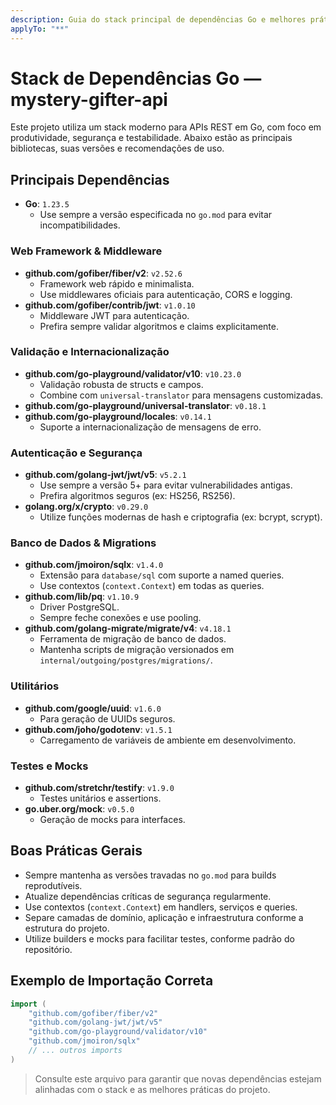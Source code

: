 ```yaml
---
description: Guia do stack principal de dependências Go e melhores práticas para o projeto mystery-gifter-api
applyTo: "**"
---
```

# Stack de Dependências Go — mystery-gifter-api

Este projeto utiliza um stack moderno para APIs REST em Go, com foco em produtividade, segurança e testabilidade. Abaixo estão as principais bibliotecas, suas versões e recomendações de uso.

## Principais Dependências

- **Go**: `1.23.5`
  - Use sempre a versão especificada no `go.mod` para evitar incompatibilidades.

### Web Framework & Middleware

- **github.com/gofiber/fiber/v2**: `v2.52.6`
  - Framework web rápido e minimalista.
  - Use middlewares oficiais para autenticação, CORS e logging.
- **github.com/gofiber/contrib/jwt**: `v1.0.10`
  - Middleware JWT para autenticação.
  - Prefira sempre validar algoritmos e claims explicitamente.

### Validação e Internacionalização

- **github.com/go-playground/validator/v10**: `v10.23.0`
  - Validação robusta de structs e campos.
  - Combine com `universal-translator` para mensagens customizadas.
- **github.com/go-playground/universal-translator**: `v0.18.1`
- **github.com/go-playground/locales**: `v0.14.1`
  - Suporte a internacionalização de mensagens de erro.

### Autenticação e Segurança

- **github.com/golang-jwt/jwt/v5**: `v5.2.1`
  - Use sempre a versão 5+ para evitar vulnerabilidades antigas.
  - Prefira algoritmos seguros (ex: HS256, RS256).
- **golang.org/x/crypto**: `v0.29.0`
  - Utilize funções modernas de hash e criptografia (ex: bcrypt, scrypt).

### Banco de Dados & Migrations

- **github.com/jmoiron/sqlx**: `v1.4.0`
  - Extensão para `database/sql` com suporte a named queries.
  - Use contextos (`context.Context`) em todas as queries.
- **github.com/lib/pq**: `v1.10.9`
  - Driver PostgreSQL.
  - Sempre feche conexões e use pooling.
- **github.com/golang-migrate/migrate/v4**: `v4.18.1`
  - Ferramenta de migração de banco de dados.
  - Mantenha scripts de migração versionados em `internal/outgoing/postgres/migrations/`.

### Utilitários

- **github.com/google/uuid**: `v1.6.0`
  - Para geração de UUIDs seguros.
- **github.com/joho/godotenv**: `v1.5.1`
  - Carregamento de variáveis de ambiente em desenvolvimento.

### Testes e Mocks

- **github.com/stretchr/testify**: `v1.9.0`
  - Testes unitários e assertions.
- **go.uber.org/mock**: `v0.5.0`
  - Geração de mocks para interfaces.

## Boas Práticas Gerais

- Sempre mantenha as versões travadas no `go.mod` para builds reprodutíveis.
- Atualize dependências críticas de segurança regularmente.
- Use contextos (`context.Context`) em handlers, serviços e queries.
- Separe camadas de domínio, aplicação e infraestrutura conforme a estrutura do projeto.
- Utilize builders e mocks para facilitar testes, conforme padrão do repositório.

## Exemplo de Importação Correta

```go
import (
	"github.com/gofiber/fiber/v2"
	"github.com/golang-jwt/jwt/v5"
	"github.com/go-playground/validator/v10"
	"github.com/jmoiron/sqlx"
	// ... outros imports
)
```

> Consulte este arquivo para garantir que novas dependências estejam alinhadas com o stack e as melhores práticas do projeto.
